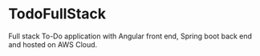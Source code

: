 # TodoFullStack
Full stack To-Do application with Angular front end, Spring boot back end and hosted on AWS Cloud.
